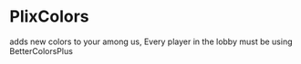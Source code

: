 # PlixColors
 adds new colors to your among us, Every player in the lobby must be using BetterColorsPlus
